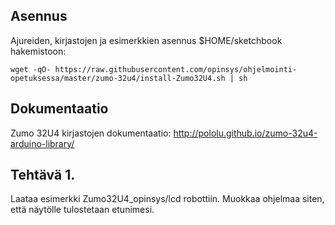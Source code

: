 ## Asennus

Ajureiden, kirjastojen ja esimerkkien asennus $HOME/sketchbook hakemistoon:

```
wget -qO- https://raw.githubusercontent.com/opinsys/ohjelmointi-opetuksessa/master/zumo-32u4/install-Zumo32U4.sh | sh
```

## Dokumentaatio

Zumo 32U4 kirjastojen dokumentaatio: http://pololu.github.io/zumo-32u4-arduino-library/

## Tehtävä 1.
Laataa esimerkki Zumo32U4_opinsys/lcd robottiin. Muokkaa ohjelmaa siten, että näytölle tulostetaan etunimesi.


